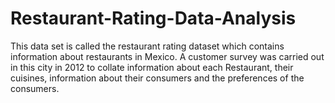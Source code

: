 # Restaurant-Rating-Data-Analysis
This data set is called the restaurant rating dataset which contains information about restaurants in Mexico. A customer survey was carried out in this city in 2012 to collate information about each Restaurant, their cuisines, information about their consumers and the preferences of the consumers.
